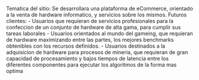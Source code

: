Tematica del sitio: Se desarrollara una plataforma de eCommerce, orientado a la venta de hardware informatico, y servicios sobre los mismos.
Futuros clientes: 
	- Usuarios que requieran de servicios profesionales para la confeccion de un conjunto de hardware de alta gama, para cumplir sus tareas laborales
	- Usuarios orientados al mundo del gameing, que requieran de hardware maximizando entre las partes, los mejores benchmarks obtenibles con los recursos definidos.
	- Usuarios destinados a la adquisicion de hardware para procesos de mineria, que requieran de gran capacidad de procesamiento y bajos tiempos de latencia entre los diferentes componentes para ejecutar los algoritmos de la forma mas optima

